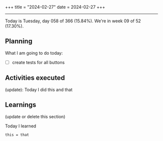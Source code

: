 +++
title = "2024-02-27"
date = 2024-02-27
+++

---

Today is Tuesday, day 058 of 366 (15.84%). We're in week 09 of 52 (17.30%).

## Planning

What I am going to do today:

- [ ] create tests for all buttons

## Activities executed

(update): Today I did this and that

## Learnings

(update or delete this section)

Today I learned
```
this = that
```
